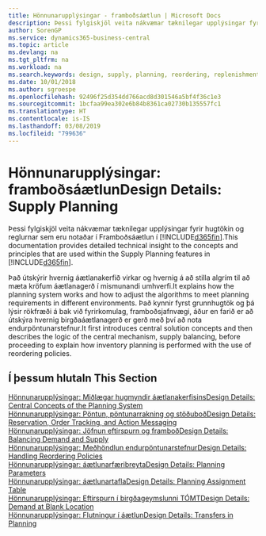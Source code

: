 ```yaml
---
title: Hönnunarupplýsingar - framboðsáætlun | Microsoft Docs
description: Þessi fylgiskjöl veita nákvæmar tæknilegar upplýsingar fyrir hugtökin og reglurnar sem eru notaðar í Framboðsáætlun í Business Central.
author: SorenGP
ms.service: dynamics365-business-central
ms.topic: article
ms.devlang: na
ms.tgt_pltfrm: na
ms.workload: na
ms.search.keywords: design, supply, planning, reordering, replenishment
ms.date: 10/01/2018
ms.author: sgroespe
ms.openlocfilehash: 92496f25d354dd766acd8d301546a5bf4f36c1e3
ms.sourcegitcommit: 1bcfaa99ea302e6b84b8361ca02730b135557fc1
ms.translationtype: HT
ms.contentlocale: is-IS
ms.lasthandoff: 03/08/2019
ms.locfileid: "799636"
---
```

# <a name="design-details-supply-planning"></a><span data-ttu-id="3019b-103">Hönnunarupplýsingar: framboðsáætlun</span><span class="sxs-lookup"><span data-stu-id="3019b-103">Design Details: Supply Planning</span></span>
<span data-ttu-id="3019b-104">Þessi fylgiskjöl veita nákvæmar tæknilegar upplýsingar fyrir hugtökin og reglurnar sem eru notaðar í Framboðsáætlun í [!INCLUDE[d365fin](includes/d365fin_md.md)].</span><span class="sxs-lookup"><span data-stu-id="3019b-104">This documentation provides detailed technical insight to the concepts and principles that are used within the Supply Planning features in [!INCLUDE[d365fin](includes/d365fin_md.md)].</span></span>  

<span data-ttu-id="3019b-105">Það útskýrir hvernig áætlanakerfið virkar og hvernig á að stilla algrím til að mæta kröfum áætlanagerð í mismunandi umhverfi.</span><span class="sxs-lookup"><span data-stu-id="3019b-105">It explains how the planning system works and how to adjust the algorithms to meet planning requirements in different environments.</span></span> <span data-ttu-id="3019b-106">Það kynnir fyrst grunnhugtök og þá lýsir rökfræði á bak við fyrirkomulag, framboðsjafnvægi, áður en farið er að útskýra hvernig birgðaáætlanagerð er gerð með því að nota endurpöntunarstefnur.</span><span class="sxs-lookup"><span data-stu-id="3019b-106">It first introduces central solution concepts and then describes the logic of the central mechanism, supply balancing, before proceeding to explain how inventory planning is performed with the use of reordering policies.</span></span>  

## <a name="in-this-section"></a><span data-ttu-id="3019b-107">Í þessum hluta</span><span class="sxs-lookup"><span data-stu-id="3019b-107">In This Section</span></span>  
[<span data-ttu-id="3019b-108">Hönnunarupplýsingar: Miðlægar hugmyndir áætlanakerfisins</span><span class="sxs-lookup"><span data-stu-id="3019b-108">Design Details: Central Concepts of the Planning System</span></span>](design-details-central-concepts-of-the-planning-system.md)  
[<span data-ttu-id="3019b-109">Hönnunarupplýsingar: Pöntun, pöntunarrakning og stöðuboð</span><span class="sxs-lookup"><span data-stu-id="3019b-109">Design Details: Reservation, Order Tracking, and Action Messaging</span></span>](design-details-reservation-order-tracking-and-action-messaging.md)  
[<span data-ttu-id="3019b-110">Hönnunarupplýsingar: Jöfnun eftirspurn og framboð</span><span class="sxs-lookup"><span data-stu-id="3019b-110">Design Details: Balancing Demand and Supply</span></span>](design-details-balancing-demand-and-supply.md)  
[<span data-ttu-id="3019b-111">Hönnunarupplýsingar: Meðhöndlun endurpöntunarstefnur</span><span class="sxs-lookup"><span data-stu-id="3019b-111">Design Details: Handling Reordering Policies</span></span>](design-details-handling-reordering-policies.md)  
[<span data-ttu-id="3019b-112">Hönnunarupplýsingar: áætlunarfæribreyta</span><span class="sxs-lookup"><span data-stu-id="3019b-112">Design Details: Planning Parameters</span></span>](design-details-planning-parameters.md)  
[<span data-ttu-id="3019b-113">Hönnunarupplýsingar: áætlunartafla</span><span class="sxs-lookup"><span data-stu-id="3019b-113">Design Details: Planning Assignment Table</span></span>](design-details-planning-assignment-table.md)  
[<span data-ttu-id="3019b-114">Hönnunarupplýsingar: Eftirspurn í birgðageymslunni  TÓMT</span><span class="sxs-lookup"><span data-stu-id="3019b-114">Design Details: Demand at Blank Location</span></span>](design-details-demand-at-blank-location.md)  
[<span data-ttu-id="3019b-115">Hönnunarupplýsingar: Flutningur í áætlun</span><span class="sxs-lookup"><span data-stu-id="3019b-115">Design Details: Transfers in Planning</span></span>](design-details-transfers-in-planning.md)
